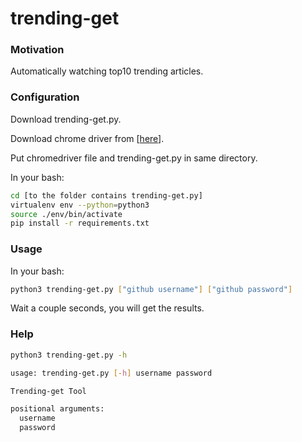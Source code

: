 # trending-get

### Motivation
Automatically watching top10 trending articles.

### Configuration
Download trending-get.py.

Download chrome driver from [[here](https://chromedriver.chromium.org/downloads)].

Put chromedriver file and trending-get.py in same directory.

In your bash:
```bash
cd [to the folder contains trending-get.py]
virtualenv env --python=python3
source ./env/bin/activate
pip install -r requirements.txt

```

### Usage
In your bash:
```bash
python3 trending-get.py ["github username"] ["github password"]
```
Wait a couple seconds, you will get the results.

### Help
```bash
python3 trending-get.py -h
```
```bash
usage: trending-get.py [-h] username password

Trending-get Tool

positional arguments:
  username
  password

```